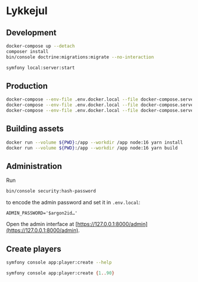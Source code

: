 # Lykkejul

## Development

```sh
docker-compose up --detach
composer install
bin/console doctrine:migrations:migrate --no-interaction

symfony local:server:start
```

## Production

```sh
docker-compose --env-file .env.docker.local --file docker-compose.server.yml up --detach
docker-compose --env-file .env.docker.local --file docker-compose.server.yml exec --user deploy phpfpm composer install --no-dev --classmap-authoritative
docker-compose --env-file .env.docker.local --file docker-compose.server.yml exec --user deploy phpfpm bin/console doctrine:migrations:migrate --no-interaction
```

## Building assets

```sh
docker run --volume ${PWD}:/app --workdir /app node:16 yarn install
docker run --volume ${PWD}:/app --workdir /app node:16 yarn build
```

## Administration

Run

```sh
bin/console security:hash-password
```

to encode the admin password and set it in `.env.local`:

```
ADMIN_PASSWORD='$argon2id…'
```

Open the admin interface at
[https://127.0.0.1:8000/admin](https://127.0.0.1:8000/admin).

## Create players

```sh
symfony console app:player:create --help
```

```sh
symfony console app:player:create {1..90}
```
